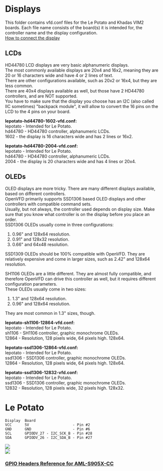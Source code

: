 # Displays
This folder contains vfd.conf files for the Le Potato and  Khadas VIM2 boards. Each file name consists of the board(s) it is intended for, the controller name and the display configuration.  
[How to connect the display](#sbcs)
## LCDs
HD44780 LCD displays are very basic alphanumeric displays.  
The most commonly available displays are 20x4 and 16x2, meaning they are 20 or 16 characters wide and have 4 or 2 lines of text.  
There are other configurations available, such as 20x2 or 16x4, but they are less common.  
There are 40x4 displays available as well, but those have 2 HD44780 controllers, and are NOT supported.  
You have to make sure that the display you choose has an I2C (also called IIC sometimes) "backpack module", it will allow to convert the 16 pins on the LCD to the 4 pins on your board.

**lepotato-hd44780-1602-vfd.conf:**  
lepotato - Intended for Le Potato.  
hd44780 - HD44780 controller, alphanumeric LCDs.  
1602 - the display is 16 characters wide and has 2 lines or 16x2.

**lepotato-hd44780-2004-vfd.conf:**  
lepotato - Intended for Le Potato.  
hd44780 - HD44780 controller, alphanumeric LCDs.  
2004 - the display is 20 characters wide and has 4 lines or 20x4.
## OLEDs
OLED displays are more tricky. There are many different displays available, based on different controllers.  
OpenVFD primarily supports SSD1306 based OLED displays and other controllers with compatible command sets.  
Usually, but not always, the controller used depends on display size. Make sure that you know what controller is on the display before you place an order.  
SSD1306 OLEDs usually come in three configurations:  
1. 0.96" and 128x64 resolution.
1. 0.91" and 128x32 resolution.
1. 0.66" and 64x48 resolution.

SSD1309 OLEDs should be 100% compatible with OpenVFD. They are relatively expensive and come in larger sizes, such as 2.42" and 128x64 resolution.

SH1106 OLEDs are a little different. They are almost fully compatible, and therefore OpenVFD can drive this controller as well, but it requires different configuration parameters.  
These OLEDs usually come in two sizes:  
1. 1.3" and 128x64 resolution.
1. 0.96" and 128x64 resolution.

They  are most common in 1.3" sizes, though.

**lepotato-sh1106-12864-vfd.conf:**  
lepotato - Intended for Le Potato.  
sh1106 - SH1106 controller, graphic monochrome OLEDs.  
12864 - Resolution, 128 pixels wide, 64 pixels high. 128x64.

**lepotato-ssd1306-12864-vfd.conf:**  
lepotato - Intended for Le Potato.  
ssd1306 - SSD1306 controller, graphic monochrome OLEDs.  
12864 - Resolution, 128 pixels wide, 64 pixels high. 128x64.

**lepotato-ssd1306-12832-vfd.conf:**  
lepotato - Intended for Le Potato.  
ssd1306 - SSD1306 controller, graphic monochrome OLEDs.  
12832 - Resolution, 128 pixels wide, 32 pixels high. 128x32.

# Le Potato<a name='sbcs' />
	Display  Board  
	VCC      5V                    - Pin #2
	GND      GND                   - Pin #6
	SCL      GPIODV_27 - I2C_SCK_B - Pin #28
	SDA      GPIODV_26 - I2C_SDA_B - Pin #27
![](https://i0.wp.com/libre.computer/wp-content/uploads/2018/05/mmexport1510488638659.jpg?w=1000&ssl=1)  
![](https://i0.wp.com/libre.computer/wp-content/uploads/2018/05/Screenshot-from-2018-05-21-11-48-00.png?w=336&ssl=1)
### [GPIO Headers Reference for AML-S905X-CC](https://libre.computer/2018/05/19/gpio-headers-reference-for-aml-s905x-cc/)
